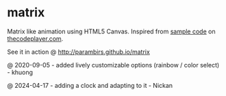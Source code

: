 # matrix
Matrix like animation using HTML5 Canvas. Inspired from [sample code](http://thecodeplayer.com/walkthrough/matrix-rain-animation-html5-canvas-javascript) on [thecodeplayer.com](http://thecodeplayer.com/).

See it in action @ http://parambirs.github.io/matrix

@ 2020-09-05 - added lively customizable options (rainbow / color select) - khuong

@ 2024-04-17 - adding a clock and adapting to it - Nickan


